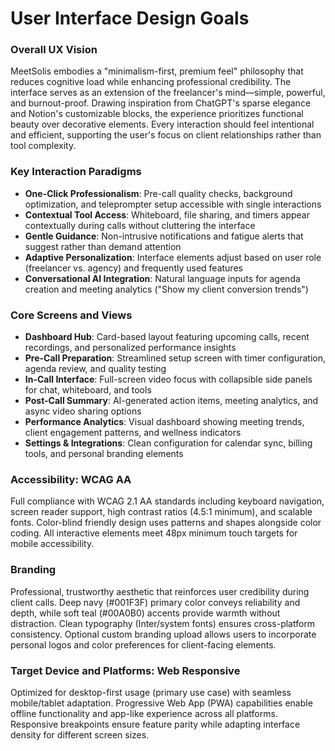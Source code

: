 # User Interface Design Goals

### Overall UX Vision
MeetSolis embodies a "minimalism-first, premium feel" philosophy that reduces cognitive load while enhancing professional credibility. The interface serves as an extension of the freelancer's mind—simple, powerful, and burnout-proof. Drawing inspiration from ChatGPT's sparse elegance and Notion's customizable blocks, the experience prioritizes functional beauty over decorative elements. Every interaction should feel intentional and efficient, supporting the user's focus on client relationships rather than tool complexity.

### Key Interaction Paradigms
- **One-Click Professionalism**: Pre-call quality checks, background optimization, and teleprompter setup accessible with single interactions
- **Contextual Tool Access**: Whiteboard, file sharing, and timers appear contextually during calls without cluttering the interface
- **Gentle Guidance**: Non-intrusive notifications and fatigue alerts that suggest rather than demand attention
- **Adaptive Personalization**: Interface elements adjust based on user role (freelancer vs. agency) and frequently used features
- **Conversational AI Integration**: Natural language inputs for agenda creation and meeting analytics ("Show my client conversion trends")

### Core Screens and Views
- **Dashboard Hub**: Card-based layout featuring upcoming calls, recent recordings, and personalized performance insights
- **Pre-Call Preparation**: Streamlined setup screen with timer configuration, agenda review, and quality testing
- **In-Call Interface**: Full-screen video focus with collapsible side panels for chat, whiteboard, and tools
- **Post-Call Summary**: AI-generated action items, meeting analytics, and async video sharing options
- **Performance Analytics**: Visual dashboard showing meeting trends, client engagement patterns, and wellness indicators
- **Settings & Integrations**: Clean configuration for calendar sync, billing tools, and personal branding elements

### Accessibility: WCAG AA
Full compliance with WCAG 2.1 AA standards including keyboard navigation, screen reader support, high contrast ratios (4.5:1 minimum), and scalable fonts. Color-blind friendly design uses patterns and shapes alongside color coding. All interactive elements meet 48px minimum touch targets for mobile accessibility.

### Branding
Professional, trustworthy aesthetic that reinforces user credibility during client calls. Deep navy (#001F3F) primary color conveys reliability and depth, while soft teal (#00A0B0) accents provide warmth without distraction. Clean typography (Inter/system fonts) ensures cross-platform consistency. Optional custom branding upload allows users to incorporate personal logos and color preferences for client-facing elements.

### Target Device and Platforms: Web Responsive
Optimized for desktop-first usage (primary use case) with seamless mobile/tablet adaptation. Progressive Web App (PWA) capabilities enable offline functionality and app-like experience across all platforms. Responsive breakpoints ensure feature parity while adapting interface density for different screen sizes.
